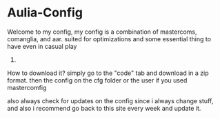 # Aulia-Config
Welcome to my config, my config is a combination of mastercoms, comanglia, and aar. suited for optimizations and some essential thing to have even in casual play


1.
How to download it? simply go to the "code" tab and download in a zip format.
then the config on the cfg folder or the user if you used mastercomfig

also always check for updates on the config since i always change stuff, and also i recommend go back to this site every week and update it.
